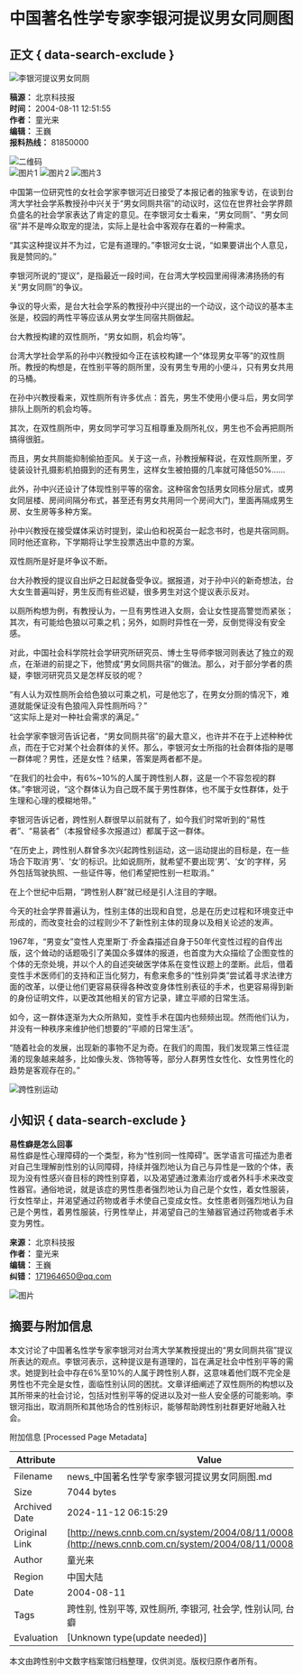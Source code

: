 # 中国著名性学专家李银河提议男女同厕图

## 正文 { data-search-exclude }


![李银河提议男女同厕](http://news.cnnb.com.cn/packages/2015/images/1_2.jpg)

**稿源：** 北京科技报  
**时间：** 2004-08-11 12:51:55  
**作者：** 童光来  
**编辑：** 王巍  
**报料热线：** 81850000  

![二维码](http://news.cnnb.com.cn/packages/2015/images/erweima.png)  
![图片1](http://news.cnnb.com.cn/packages/2015/images/1_14.jpg) 
![图片2](http://news.cnnb.com.cn/packages/2015/images/1_15.jpg) 
![图片3](http://news.cnnb.com.cn/packages/2015/images/1_16.png)

中国第一位研究性的女社会学家李银河近日接受了本报记者的独家专访，在谈到台湾大学社会学系教授孙中兴关于“男女同厕共宿”的动议时，这位在世界社会学界颇负盛名的社会学家表达了肯定的意见。在李银河女士看来，“男女同厕”、“男女同宿”并不是哗众取宠的提法，实际上是社会中客观存在着的一种需求。

“其实这种提议并不为过，它是有道理的。”李银河女士说，“如果要讲出个人意见，我是赞同的。”

李银河所说的“提议”，是指最近一段时间，在台湾大学校园里闹得沸沸扬扬的有关“男女同厕”的争议。

争议的导火索，是台大社会学系的教授孙中兴提出的一个动议，这个动议的基本主张是，校园的两性平等应该从男女学生同宿共厕做起。

台大教授构建的双性厕所，“男女如厕，机会均等”。

台湾大学社会学系的孙中兴教授如今正在该校构建一个“体现男女平等”的双性厕所。教授的构想是，在性别平等的厕所里，没有男生专用的小便斗，只有男女共用的马桶。

在孙中兴教授看来，双性厕所有许多优点：首先，男生不使用小便斗后，男女同学排队上厕所的机会均等。

其次，在双性厕所中，男女同学可学习互相尊重及厕所礼仪，男生也不会再把厕所搞得很脏。

而且，男女共厕能抑制偷拍歪风。关于这一点，孙教授解释说，在双性厕所里，歹徒装设针孔摄影机拍摄到的还有男生，这样女生被拍摄的几率就可降低50%……

此外，孙中兴还设计了体现性别平等的宿舍。这种宿舍包括男女同栋分层式，或男女同层楼、房间间隔分布式，甚至还有男女共用同一个房间大门，里面再隔成男生房、女生房等多种方案。

孙中兴教授在接受媒体采访时提到，梁山伯和祝英台一起念书时，也是共宿同厕。同时他还宣称，下学期将让学生投票选出中意的方案。

双性厕所是好是坏争议不断。

台大孙教授的提议自出炉之日起就备受争议。据报道，对于孙中兴的新奇想法，台大女生普遍叫好，男生反而有些迟疑，很多男生对这个提议表示反对。

以厕所构想为例，有教授认为，一旦有男性进入女厕，会让女性提高警觉而紧张；其次，有可能给色狼以可乘之机；另外，如厕时异性在一旁，反倒觉得没有安全感。

对此，中国社会科学院社会学研究所研究员、博士生导师李银河则表达了独立的观点，在渐进的前提之下，他赞成“男女同厕共宿”的做法。那么，对于部分学者的质疑，李银河研究员又是怎样反驳的呢？

“有人认为双性厕所会给色狼以可乘之机，可是他忘了，在男女分厕的情况下，难道就能保证没有色狼闯入异性厕所吗？”  
“这实际上是对一种社会需求的满足。”

社会学家李银河告诉记者，“男女同厕共宿”的最大意义，也许并不在于上述种种优点，而在于它对某个社会群体的关怀。那么，李银河女士所指的社会群体指的是哪一群体呢？男性，还是女性？结果，答案是两者都不是。

“在我们的社会中，有6%~10%的人属于跨性别人群，这是一个不容忽视的群体。”李银河说，“这个群体认为自己既不属于男性群体，也不属于女性群体，处于生理和心理的模糊地带。”

李银河告诉记者，跨性别人群很早以前就有了，如今我们时常听到的“易性者”、“易装者”（本报曾经多次报道过）都属于这一群体。

“在历史上，跨性别人群曾多次兴起跨性别运动，这一运动提出的目标是，在一些场合下取消‘男’、‘女’的标识。比如说厕所，就希望不要出现‘男’、‘女’的字样，另外包括驾驶执照、一些证件等，他们希望把性别一栏取消。”

在上个世纪中后期，“跨性别人群”就已经是引人注目的字眼。

今天的社会学界普遍认为，性别主体的出现和自觉，总是在历史过程和环境变迁中形成的，而改变社会的过程则少不了新性别主体的现身以及相关论述的发声。

1967年，“男变女”变性人克里斯丁·乔金森描述自身于50年代变性过程的自传出版，这个耸动的话题吸引了美国众多媒体的报道，也首度为大众描绘了企图变性的个体的无奈处境，并以个人的自述突破医学体系在变性议题上的垄断。此后，借着变性手术医师们的支持和正当化努力，有愈来愈多的“性别异类”尝试着寻求法律方面的改革，以便让他们更容易获得各种改变身体性别表征的手术，也更容易得到新的身份证明文件，以更改其他相关的官方记录，建立平顺的日常生活。

如今，这一群体逐渐为大众所熟知，变性手术在国内也频频出现。然而他们认为，并没有一种秩序来维护他们想要的“平顺的日常生活”。

“随着社会的发展，出现新的事物不足为奇。在我们的周围，我们发现第三性征混淆的现象越来越多，比如像头发、饰物等等，部分人群男性女性化、女性男性化的趋势是客观存在的。”

![跨性别运动](http://www.cnnb.com.cn/big5/node2/node48/node2379/images/00279276.jpg)

## 小知识 { data-search-exclude }

**易性癖是怎么回事**  
易性癖是性心理障碍的一个类型，称为“性别同一性障碍”。医学语言可描述为患者对自己生理解剖性别的认同障碍，持续并强烈地认为自己与异性是一致的个体，表现为没有性感兴奋目标的跨性别穿着，以及渴望通过激素治疗或者外科手术来改变性器官。通俗地说，就是该症的男性患者强烈地认为自己是个女性，着女性服装，行女性举止，并渴望通过药物或者手术使自己变成女性。女性患者则强烈地认为自己是个男性，着男性服装，行男性举止，并渴望自己的生殖器官通过药物或者手术变为男性。

**来源：** 北京科技报  
**作者：** 童光来  
**编辑：** 王巍  
**纠错：** [171964650@qq.com](mailto:171964650@qq.com)  

![图片](http://www.cnnb.com.cn/pic/0/04/21/41/4214177_806742.jpg)

## 摘要与附加信息

<!-- tcd_abstract -->
本文讨论了中国著名性学专家李银河对台湾大学某教授提出的“男女同厕共宿”提议所表达的观点。李银河表示，这种提议是有道理的，旨在满足社会中性别平等的需求。她提到社会中存在6%至10%的人属于跨性别人群，这意味着他们既不完全是男性也不完全是女性，面临性别认同的困扰。文章详细阐述了双性厕所的构想以及其所带来的社会讨论，包括对性别平等的促进以及对一些人安全感的可能影响。李银河指出，取消厕所和其他场合的性别标识，能够帮助跨性别社群更好地融入社会。
<!-- tcd_abstract_end -->

附加信息 [Processed Page Metadata]

| Attribute       | Value                                  |
|-----------------|----------------------------------------|
| Filename        | news_中国著名性学专家李银河提议男女同厕图.md                             |
| Size            | 7044 bytes                           |
| Archived Date   | 2024-11-12 06:15:29                             |
| Original Link   | [http://news.cnnb.com.cn/system/2004/08/11/000884448.shtml](http://news.cnnb.com.cn/system/2004/08/11/000884448.shtml)                       |
| Author          | 童光来                               |
| Region          | 中国大陆                               |
| Date            | 2004-08-11                                 |
| Tags            | 跨性别, 性别平等, 双性厕所, 李银河, 社会学, 性别认同, 台湾大学, 易性癖                                 |
| Evaluation            | [Unknown type(update needed)]                                 |
<!-- tcd_table_end -->

本文由跨性别中文数字档案馆归档整理，仅供浏览。版权归原作者所有。
